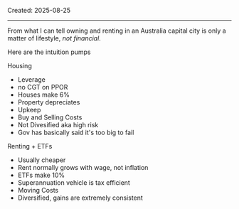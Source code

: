 Created: 2025-08-25

---

From what I can tell owning and renting in an Australia capital city is only a matter of lifestyle, *not financial*.

Here are the intuition pumps 

Housing
- Leverage
- no CGT on PPOR
- Houses make 6%
- Property depreciates
- Upkeep
- Buy and Selling Costs
- Not Divesified aka high risk
- Gov has basically said it's too big to fail

Renting + ETFs
- Usually cheaper
- Rent normally grows with wage, not inflation
- ETFs make 10%
- Superannuation vehicle is tax efficient
- Moving Costs
- Diversified, gains are extremely consistent